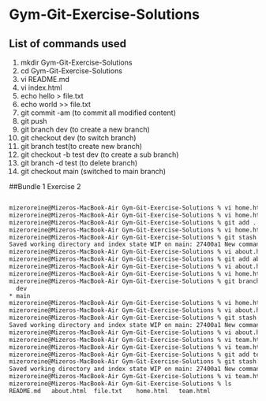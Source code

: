 # Gym-Git-Exercise-Solutions
## List of commands used
1. mkdir Gym-Git-Exercise-Solutions
2. cd Gym-Git-Exercise-Solutions
3. vi README.md
4. vi index.html
5. echo hello > file.txt
6. echo world >> file.txt
7. git commit -am (to commit all modified content)
8. git push
9. git branch dev (to create a new branch)
10. git checkout dev (to switch branch)
11. git branch test(to create new branch)
12. git checkout -b test dev (to create a sub branch)
13. git branch -d test (to delete branch)
14. git checkout main (switched to main branch)

##Bundle 1 Exercise 2

```bash

mizeroreine@Mizeros-MacBook-Air Gym-Git-Exercise-Solutions % vi home.html
mizeroreine@Mizeros-MacBook-Air Gym-Git-Exercise-Solutions % vi home.html
mizeroreine@Mizeros-MacBook-Air Gym-Git-Exercise-Solutions % git add .
mizeroreine@Mizeros-MacBook-Air Gym-Git-Exercise-Solutions % vi home.html
mizeroreine@Mizeros-MacBook-Air Gym-Git-Exercise-Solutions % git stash
Saved working directory and index state WIP on main: 27400a1 New commands
mizeroreine@Mizeros-MacBook-Air Gym-Git-Exercise-Solutions % vi about.html
mizeroreine@Mizeros-MacBook-Air Gym-Git-Exercise-Solutions % git add about.html
mizeroreine@Mizeros-MacBook-Air Gym-Git-Exercise-Solutions % vi about.html     
mizeroreine@Mizeros-MacBook-Air Gym-Git-Exercise-Solutions % vi home.html      
mizeroreine@Mizeros-MacBook-Air Gym-Git-Exercise-Solutions % git branch
  dev
* main
mizeroreine@Mizeros-MacBook-Air Gym-Git-Exercise-Solutions % vi home.html
mizeroreine@Mizeros-MacBook-Air Gym-Git-Exercise-Solutions % vi about.html
mizeroreine@Mizeros-MacBook-Air Gym-Git-Exercise-Solutions % git stash
Saved working directory and index state WIP on main: 27400a1 New commands
mizeroreine@Mizeros-MacBook-Air Gym-Git-Exercise-Solutions % vi about.html
mizeroreine@Mizeros-MacBook-Air Gym-Git-Exercise-Solutions % vi team.html
mizeroreine@Mizeros-MacBook-Air Gym-Git-Exercise-Solutions % vi team.html     
mizeroreine@Mizeros-MacBook-Air Gym-Git-Exercise-Solutions % git add team.html
mizeroreine@Mizeros-MacBook-Air Gym-Git-Exercise-Solutions % git stash
Saved working directory and index state WIP on main: 27400a1 New commands
mizeroreine@Mizeros-MacBook-Air Gym-Git-Exercise-Solutions % vi team.html     
mizeroreine@Mizeros-MacBook-Air Gym-Git-Exercise-Solutions % ls
README.md	about.html	file.txt	home.html	team.html
```
